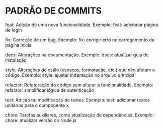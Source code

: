 # PADRÃO DE COMMITS

feat: Adição de uma nova funcionalidade.
Exemplo: feat: adicionar página de login

fix: Correção de um bug.
Exemplo: fix: corrigir erro no carregamento da página inicial

docs: Alterações na documentação.
Exemplo: docs: atualizar guia de instalação

style: Alterações de estilo (espaços, formatação, etc.) que não afetam o código.
Exemplo: style: ajustar indentação no arquivo principal

refactor: Refatoração do código sem alterar a funcionalidade.
Exemplo: refactor: simplificar lógica de autenticação

test: Adição ou modificação de testes.
Exemplo: test: adicionar testes unitários para o componente x

chore: Tarefas auxiliares, como atualização de dependências.
Exemplo: chore: atualizar versão do Node.js
